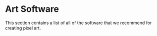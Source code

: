 # Art Software

This section contains a list of all of the software that we recommend for
creating pixel art.
